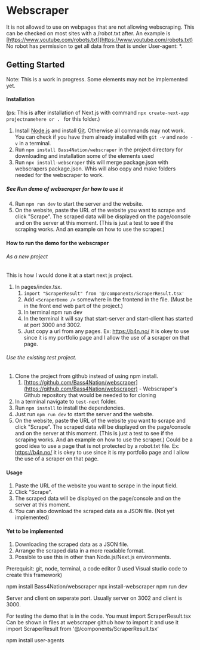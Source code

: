 # Webscraper
It is not allowed to use on webpages that are not allowing webscraping. This can be checked on most sites with a /robot.txt after. An example is [https://www.youtube.com/robots.txt](https://www.youtube.com/robots.txt) No robot has permission to get all data from that is under User-agent: *.

## Getting Started
Note: This is a work in progress. Some elements may not be implemented yet.
#### Installation
(ps: This is after installation of Next.js with command `npx create-next-app projectnamehere or . ` for this folder.)
1. Install [Node.js](https://nodejs.org/en/download/) and install [Git](https://git-scm.com/downloads). Otherwise all commands may not work. You can check if you have them already installed with `git -v` and `node -v` in a terminal.
2. Run `npm install Bass4Nation/webscraper` in the project directory for downloading and installation some of the elements used
3. Run `npx install-webscraper` this will merge package.json with webscrapers package.json. Whis will also copy and make folders needed for the webscraper to work.
##### See Run demo of webscraper for how to use it 
4. Run `npm run dev` to start the server and the website.
5. On the website, paste the URL of the website you want to scrape and click "Scrape". The scraped data will be displayed on the page/console and on the server at this moment. (This is just a test to see if the scraping works. And an example on how to use the scraper.)

#### How to run the demo for the webscraper
###### As a new project

This is how I would done it at a start next js project.
1. In pages/index.tsx.
    1. `import "ScraperResult" from '@/components/ScraperResult.tsx' `
    2. Add `<ScraperDemo />` somewhere in the frontend in the file. (Must be in the front end web part of the project.)
    3. In terminal npm run dev
    4. In the terminal it will say that start-server and start-client has started at port 3000 and 3002.
    5. Just copy a url from any pages. Ex: https://b4n.no/ it is okey to use since it is my portfolio page and I allow the use of a scraper on that page.

###### Use the existing test project.
1. Clone the project from github instead of using npm install. 
   1. [https://github.com/Bass4Nation/webscraper](https://github.com/Bass4Nation/webscraper) - Webscraper's Github repository that would be needed to for cloning
2. In a terminal navigate to `test-next` folder.
3. Run `npm install` to install the dependencies.
4. Just run `npm run dev` to start the server and the website.
5. On the website, paste the URL of the website you want to scrape and click "Scrape". The scraped data will be displayed on the page/console and on the server at this moment. (This is just a test to see if the scraping works. And an example on how to use the scraper.) Could be a good idea to use a page that is not protected by a robot.txt file. Ex: https://b4n.no/ it is okey to use since it is my portfolio page and I allow the use of a scraper on that page.

   
#### Usage
    
1. Paste the URL of the website you want to scrape in the input field.
2. Click "Scrape".
3. The scraped data will be displayed on the page/console and on the server at this moment. 
4. You can also download the scraped data as a JSON file. (Not yet implemented)

#### Yet to be implemented
1. Downloading the scraped data as a JSON file.
3. Arrange the scraped data in a more readable format.
4. Possible to use this in other than Node.js/Next.js environments.

Prerequisit:
git, node, terminal, a code editor (I used Visual studio code to create this framework)


npm install Bass4Nation/webscraper
npx install-webscraper
npm run dev

Server and client on seperate port. Usually server on 3002 and client is 3000.

For testing the demo that is in the code. You must import ScraperResult.tsx 
Can be shown in files at webscraper github how to import it and use it
import ScraperResult from '@/components/ScraperResult.tsx'

<ScraperResult /> 

npm install user-agents



